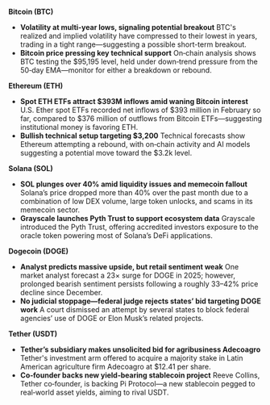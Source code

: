 **Bitcoin (BTC)**

- **Volatility at multi-year lows, signaling potential breakout**
   BTC's realized and implied volatility have compressed to their lowest in years, trading in a tight range—suggesting a possible short-term breakout.
- **Bitcoin price pressing key technical support**
   On‑chain analysis shows BTC testing the $95,195 level, held under down‑trend pressure from the 50‑day EMA—monitor for either a breakdown or rebound.

**Ethereum (ETH)**

- **Spot ETH ETFs attract $393M inflows amid waning Bitcoin interest**
   U.S. Ether spot ETFs recorded net inflows of $393 million in February so far, compared to $376 million of outflows from Bitcoin ETFs—suggesting institutional money is favoring ETH.
- **Bullish technical setup targeting $3,200**
   Technical forecasts show Ethereum attempting a rebound, with on‑chain activity and AI models suggesting a potential move toward the $3.2k level.

**Solana (SOL)**

- **SOL plunges over 40% amid liquidity issues and memecoin fallout**
   Solana’s price dropped more than 40% over the past month due to a combination of low DEX volume, large token unlocks, and scams in its memecoin sector.
- **Grayscale launches Pyth Trust to support ecosystem data**
   Grayscale introduced the Pyth Trust, offering accredited investors exposure to the oracle token powering most of Solana’s DeFi applications.

**Dogecoin (DOGE)**

- **Analyst predicts massive upside, but retail sentiment weak**
   One market analyst forecast a 23× surge for DOGE in 2025; however, prolonged bearish sentiment persists following a roughly 33–42% price decline since December.
- **No judicial stoppage—federal judge rejects states’ bid targeting DOGE work**
   A court dismissed an attempt by several states to block federal agencies’ use of DOGE or Elon Musk’s related projects.

**Tether (USDT)**

- **Tether’s subsidiary makes unsolicited bid for agribusiness Adecoagro**
   Tether's investment arm offered to acquire a majority stake in Latin American agriculture firm Adecoagro at $12.41 per share.
- **Co‑founder backs new yield‑bearing stablecoin project**
   Reeve Collins, Tether co‑founder, is backing Pi Protocol—a new stablecoin pegged to real‑world asset yields, aiming to rival USDT.